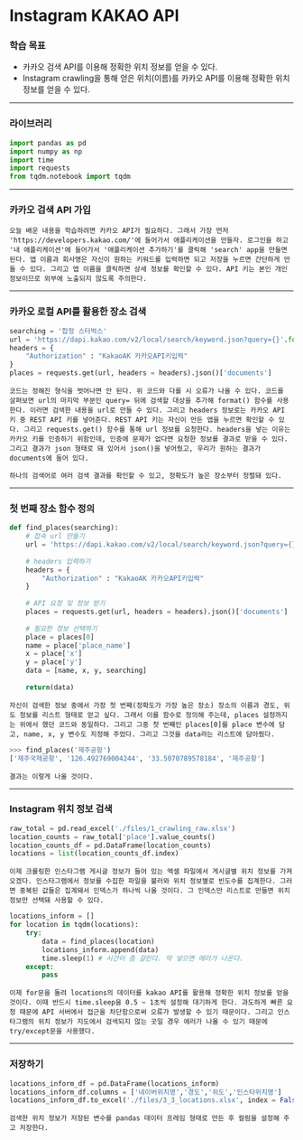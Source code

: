 # Instagram KAKAO API



### 학습 목표

- 카카오 검색 API를 이용해 정확한 위치 정보를 얻을 수 있다.
- Instagram crawling을 통해 얻은 위치(이름)를 카카오 API를 이용해 정확한 위치 정보를 얻을 수 있다.



---



### 라이브러리

```python
import pandas as pd
import numpy as np
import time
import requests
from tqdm.notebook import tqdm
```





---



### 카카오 검색 API 가입

	오늘 배운 내용을 학습하려면 카카오 API가 필요하다. 그래서 가장 먼저 'https://developers.kakao.com/'에 들어가서 애플리케이션을 만들자. 로그인을 하고 '내 애플리케이션'에 들어가서 '애플리케이션 추가하기'를 클릭해 'search' app을 만들면 된다. 앱 이름과 회사명은 자신이 원하는 키워드를 입력하면 되고 저장을 누르면 간단하게 만들 수 있다. 그리고 앱 이름을 클릭하면 상세 정보를 확인할 수 있다. API 키는 본인 개인 정보이므로 외부에 노출되지 않도록 주의한다.



---



### 카카오 로컬 API를 활용한 장소 검색

```python
searching = '합정 스타벅스'
url = 'https://dapi.kakao.com/v2/local/search/keyword.json?query={}'.format(searching)
headers = {
    "Authorization" : "KakaoAK 카카오API키입력"
}
places = requests.get(url, headers = headers).json()['documents']
```

	코드는 정해진 형식을 벗어나면 안 된다. 위 코드와 다를 시 오류가 나올 수 있다. 코드를 살펴보면 url의 마지막 부분인 query= 뒤에 검색할 대상을 추가해 format() 함수를 사용한다. 이러면 검색한 내용을 url로 만들 수 있다. 그리고 headers 정보로는 카카오 API 키 중 REST API 키를 넣어준다. REST API 키는 자신이 만든 앱을 누르면 확인할 수 있다. 그리고 requests.get() 함수를 통해 url 정보를 요청한다. headers을 넣는 이유는 카카오 키를 인증하기 위함인데, 인증에 문제가 없다면 요청한 정보를 결과로 받을 수 있다. 그리고 결과가 json 형태로 돼 있어서 json()을 넣어줬고, 우리가 원하는 결과가 documents에 들어 있다.
	
	하나의 검색어로 여러 검색 결과를 확인할 수 있고, 정확도가 높은 장소부터 정렬돼 있다.



---



### 첫 번째 장소 함수 정의

```python
def find_places(searching):
    # 접속 url 만들기
    url = 'https://dapi.kakao.com/v2/local/search/keyword.json?query={}'.format(searching)
    
    # headers 입력하기
    headers = {
        "Authorization" : "KakaoAK 카카오API키입력"
    }
    
    # API 요청 및 정보 받기
    places = requests.get(url, headers = headers).json()['documents']
    
    # 필요한 정보 선택하기
    place = places[0]
    name = place['place_name']
    x = place['x']
    y = place['y']
    data = [name, x, y, searching]
    
    return(data)
```

	자신이 검색한 정보 중에서 가장 첫 번째(정확도가 가장 높은 장소) 장소의 이름과 경도, 위도 정보를 리스트 형태로 얻고 싶다. 그래서 이를 함수로 정의해 주는데, places 설정까지는 위에서 했던 코드와 동일하다. 그리고 그중 첫 번째인 places[0]를 place 변수에 담고, name, x, y 변수도 지정해 주었다. 그리고 그것을 data라는 리스트에 담아줬다.



 ```python
 >>> find_places('제주공항')
 ['제주국제공항', '126.492769004244', '33.5070789578184', '제주공항']
 ```

	결과는 이렇게 나올 것이다.



---



### Instagram 위치 정보 검색

```python
raw_total = pd.read_excel('./files/1_crawling_raw.xlsx')
location_counts = raw_total['place'].value_counts()
location_counts_df = pd.DataFrame(location_counts)
locations = list(location_counts_df.index)
```

	이제 크롤링한 인스타그램 게시글 정보가 들어 있는 엑셀 파일에서 게시글별 위치 정보를 가져오겠다. 인스타그램에서 정보를 수집한 파일을 불러와 위치 정보별로 빈도수를 집계한다. 그러면 중복된 값들은 집계돼서 인덱스가 하나씩 나올 것이다. 그 인덱스만 리스트로 만들면 위치 정보만 선택돼 사용할 수 있다.



```python
locations_inform = []
for location in tqdm(locations):
    try:
        data = find_places(location)
        locations_inform.append(data)
        time.sleep(1) # 시간이 좀 걸린다. 막 넣으면 에러가 나온다.
    except:
        pass
```

 	이제 for문을 돌려 locations의 데이터를 kakao API를 활용해 정확한 위치 정보를 얻을 것이다. 이때 반드시 time.sleep을 0.5 ~ 1초씩 설정해 대기하게 한다. 과도하게 빠른 요청 때문에 API 서버에서 접근을 차단함으로써 오류가 발생할 수 있기 때문이다. 그리고 인스타그램의 위치 정보가 지도에서 검색되지 않는 곳일 경우 에러가 나올 수 있기 때문에 try/except문을 사용했다.



---



### 저장하기

```python
locations_inform_df = pd.DataFrame(locations_inform)
locations_inform_df.columns = ['네이버위치명','경도','위도','인스타위치명']
locations_inform_df.to_excel('./files/3_3_locations.xlsx', index = False)
```

	검색한 위치 정보가 저장된 변수를 pandas 데이터 프레임 형태로 만든 후 컬럼을 설정해 주고 저장한다.